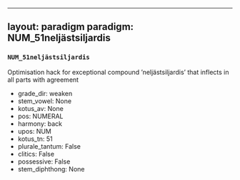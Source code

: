 
---
layout: paradigm
paradigm: NUM_51neljästsiljardis
---
### ` NUM_51neljästsiljardis `

Optimisation hack for exceptional compound ’neljästsiljardis’ that inflects in all parts with agreement
* grade_dir: weaken
* stem_vowel: None
* kotus_av: None
* pos: NUMERAL
* harmony: back
* upos: NUM
* kotus_tn: 51
* plurale_tantum: False
* clitics: False
* possessive: False
* stem_diphthong: None
